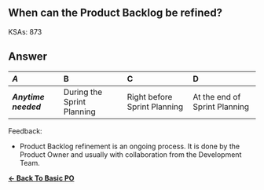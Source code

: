 ## When can the Product Backlog be refined?

KSAs: 873

## Answer
| ***A*** | B | C | D |
| :--- | :--- | :--- | :--- |
| ***Anytime needed*** | During the Sprint Planning | Right before Sprint Planning | At the end of Sprint Planning |


Feedback:

- Product Backlog refinement is an ongoing process. It is done by the Product Owner and usually with collaboration from the Development Team.

[**<- Back To Basic PO**](../../../Basic_PO.md)

